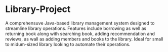 # Library-Project
 A comprehensuve Java-based library management system designed to streamline library operations.  Features include borrowing as well as returning book along with searching book, adding recommendation and reviews, as wall as adding members and books to the library. Ideal for small to midum-sized library looking to automate their operations.
